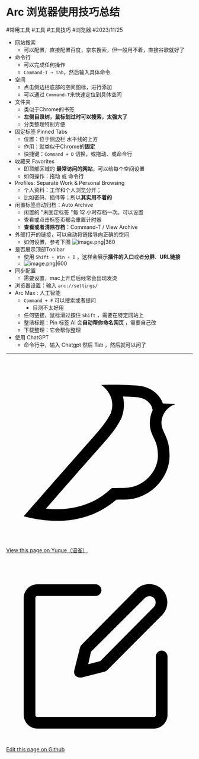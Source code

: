 
# Arc 浏览器使用技巧总结


<Badge type="danger">#常用工具</Badge> <Badge type="info">#工具</Badge> <Badge type="danger">#工具技巧</Badge> <Badge type="info">#浏览器</Badge>  <Badge type="info">#2023/11/25</Badge> 


- 网站搜索
	- 可以配置，直接配置百度，京东搜索，但一般用不着，直接谷歌就好了
- 命令行
	- 可以完成任何操作
	- `Command-T → Tab`，然后输入具体命令
- 空间
	- 点击侧边栏底部的空间图标，进行添加
	- 可以通过 `Command-T`来快速定位到具体空间
- 文件夹
	- 类似于Chrome的书签
	- **左侧目录树，鼠标划过时可以搜索，太强大了**
	- 分类整理特别方便
- 固定标签 Pinned Tabs 
	- 位置：位于侧边栏 水平线的上方
	- 作用：就类似于Chrome的**固定**
	- 快捷键：`Command + D` 切换，或拖动、或命令行
- 收藏夹 Favorites
	- 即顶部区域的 **最常访问的网站**，可以给每个空间设置
	- 如何操作：拖动 或 命令行
- Profiles: Separate Work & Personal Browsing
	- 个人资料：工作和个人浏览分开；
	- 比如密码、插件等；所以**其实用不着的**
- 闲置标签自动归档：Auto Archive
	- 闲置的 "未固定标签 "每 12 小时存档一次。可以设置
	- 查看或点击标签页都会重置计时器
	- **查看或者清除存档**：Command-T / View Archive
- 外部打开的链接，可以自动将链接导向正确的空间
	- 如何设置，参考下图
	    ![image.png|360](https://od-1310531898.cos.ap-beijing.myqcloud.com/202311252113094.png)
- 是否展示顶部Toolbar
	- 使用 `Shift + Win + D` ，这样会展示**插件的入口**或者**分屏**、**URL链接**
	- ![image.png|600](https://od-1310531898.cos.ap-beijing.myqcloud.com/202311252116681.png)
- 同步配置
	- 需要设置，mac上开启后经常会出现发烫
- 浏览器设置：输入 `arc://settings/`
- Arc Max : 人工智能
	- `Command + F` 可以搜索或者提问
		- 目测不太好用
	- 任何链接，鼠标滑过按住 `Shift` ，需要在特定网站上
	- 整洁标题：Pin 标签 AI 会**自动帮你命名网页** ，需要自己改
	- 下载整理：它会帮你整理
- 使用 ChatGPT
	- 命令行中，输入 Chatgpt 然后 Tab ，然后就可以问了


---
<div class="liguwe-doc-footer">
            <div class="liguwe-doc-footer-edit-link">
                <p class="liguwe-doc-footer-p">
                    <svg t="1687912573060" class="icon" viewBox="0 0 1024 1024" version="1.1" xmlns="http://www.w3.org/2000/svg" p-id="1498">
                        <path d="M854.6 370.6c-9.9-39.4 9.9-102.2 73.4-124.4l-67.9-3.6s-25.7-90-143.6-98c-117.8-8.1-194.9-3-195-3 0.1 0 87.4 55.6 52.4 154.7-25.6 52.5-65.8 95.6-108.8 144.7-1.3 1.3-2.5 2.6-3.5 3.7C319.4 605 96 860 96 860c245.9 64.4 410.7-6.3 508.2-91.1 20.5-0.2 35.9-0.3 46.3-0.3 135.8 0 250.6-117.6 245.9-248.4-3.2-89.9-31.9-110.2-41.8-149.6z m-204.1 334c-10.6 0-26.2 0.1-46.8 0.3l-23.6 0.2-17.8 15.5c-47.1 41-104.4 71.5-171.4 87.6-52.5 12.6-110 16.2-172.7 9.6 18-20.5 36.5-41.6 55.4-63.1 92-104.6 173.8-197.5 236.9-268.5l1.4-1.4 1.3-1.5c4.1-4.6 20.6-23.3 24.7-28.1 9.7-11.1 17.3-19.9 24.5-28.6 30.7-36.7 52.2-67.8 69-102.2l1.6-3.3 1.2-3.4c13.7-38.8 15.4-76.9 6.2-112.8 22.5 0.7 46.5 1.9 71.7 3.6 33.3 2.3 55.5 12.9 71.1 29.2 5.8 6 10.2 12.5 13.4 18.7 1 2 1.7 3.6 2.3 5l5 17.7c-15.7 34.5-19.9 73.3-11.4 107.2 3 11.8 6.9 22.4 12.3 34.4 2.1 4.7 9.5 20.1 11 23.3 10.3 22.7 15.4 43 16.7 78.7 3.3 94.6-82.7 181.9-182 181.9z"
                              p-id="1499" ></path>
                    </svg>
                    <a href="https://www.yuque.com/liguwe/post/a02c5897-1801-55ac-b0e0-6b4194b067fb" target="_blank" class="liguwe-doc-footer-edit-link-a">
                        View this page on Yuque（语雀）
                    </a>
                </p>
                <p class="liguwe-doc-footer-p">
                    <svg t="1687913054251" class="icon" viewBox="0 0 1024 1024" version="1.1" xmlns="http://www.w3.org/2000/svg" p-id="5173"><path d="M853.333333 501.333333c-17.066667 0-32 14.933333-32 32v320c0 6.4-4.266667 10.666667-10.666666 10.666667H170.666667c-6.4 0-10.666667-4.266667-10.666667-10.666667V213.333333c0-6.4 4.266667-10.666667 10.666667-10.666666h320c17.066667 0 32-14.933333 32-32s-14.933333-32-32-32H170.666667c-40.533333 0-74.666667 34.133333-74.666667 74.666666v640c0 40.533333 34.133333 74.666667 74.666667 74.666667h640c40.533333 0 74.666667-34.133333 74.666666-74.666667V533.333333c0-17.066667-14.933333-32-32-32z"  p-id="5174"></path><path d="M405.333333 484.266667l-32 125.866666c-2.133333 10.666667 0 23.466667 8.533334 29.866667 6.4 6.4 14.933333 8.533333 23.466666 8.533333h8.533334l125.866666-32c6.4-2.133333 10.666667-4.266667 14.933334-8.533333l300.8-300.8c38.4-38.4 38.4-102.4 0-140.8-38.4-38.4-102.4-38.4-140.8 0L413.866667 469.333333c-4.266667 4.266667-6.4 8.533333-8.533334 14.933334z m59.733334 23.466666L761.6 213.333333c12.8-12.8 36.266667-12.8 49.066667 0 12.8 12.8 12.8 36.266667 0 49.066667L516.266667 558.933333l-66.133334 17.066667 14.933334-68.266667z"  p-id="5175"></path></svg>
                    <a href="https://github.com/liguwe/liguwe.github.io/blob/master/docs/a02c5897-1801-55ac-b0e0-6b4194b067fb.md" target="_blank" class="liguwe-doc-footer-edit-link-a">Edit this page on Github</a>
                </p>
            </div>
            <div id="liguwe-comment"></div></div>